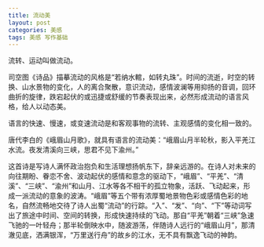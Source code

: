 ```yaml
---
title: 流动美
layout: post
categories: 美感
tags: 美感 写作基础
---
```


流转、运动叫做流动。

司空图《诗品》描摹流动的风格是“若纳水輨，如转丸珠”。时间的流逝，时空的转换、山水景物的变化，人的离合聚散，意识流动，感情波澜等用抑扬的音调，回环曲折的旋律，跌宕起伏的或迅捷或舒缓的节奏表现出来，必然形成流动的语言风格，给人以动态美。

语言的快速、慢速，或变速流动是和客观事物的流转、主观感情的变化相一致的。

唐代李白的《峨眉山月歌》，就具有语言的流动美：“峨眉山月半轮秋，影入平羌江水流。夜发清溪向三峡，思君不见下渝州。”

这首诗是写诗人满怀政治抱负和生活理想扬帆东下，辞亲远游的。在诗人对未来的向往期盼、眷恋不舍、波动起伏的感情和意念的驱动下，“峨眉”、“平羌”、“清溪”、“三峡”、“渝州”和山月、江水等各不相干的孤立物象，活跃、飞动起来，形成一派流动的意象的波涛。“峨眉”等五个带有浓厚蜀地景物色彩或感情色彩的地名，自然流畅地交待了诗人出蜀“流动”的行踪。“入”、“发”、“向”、“下”等动词写出了旅途中时间、空间的转换，形成快速持续的飞动。那自“平羌”朝着“三峡”急速飞驰的一叶轻舟；那半轮倒映水中，随波游荡，伴随诗人远行的“峨眉山月”，那清澈见底，洒满银浑，“万里送行舟”的故乡的江水，无不具有飘逸飞动的神韵。 